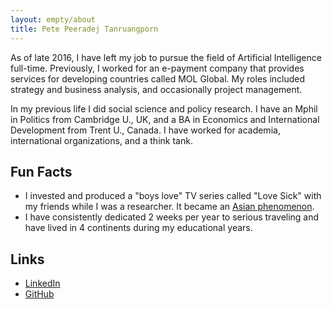 ```yaml
---
layout: empty/about
title: Pete Peeradej Tanruangporn
---
```


As of late 2016, I have left my job to pursue the field of Artificial Intelligence full-time. Previously, I worked for an e-payment company that provides services for developing countries called MOL Global. My roles included strategy and business analysis, and occasionally project management.


In my previous life I did social science and policy research. I have an Mphil in Politics from Cambridge U., UK, and a BA in Economics and International Development from Trent U., Canada. I have worked for academia, international organizations, and a think tank.


Fun Facts
----
- I invested and produced a "boys love" TV series called "Love Sick" with my friends while I was a researcher. It became an [Asian phenomenon].
- I have consistently dedicated 2 weeks per year to serious traveling and have lived in 4 continents during my educational years.

Links
----
- [LinkedIn]
- [GitHub]

[Asian phenomenon]:http://www.newyorker.com/culture/culture-desk/boys-in-love
[LinkedIn]:https://www.linkedin.com/in/peeradej-pete-tanruangporn-0a977170/
[GitHub]:https://github.com/petetanru
